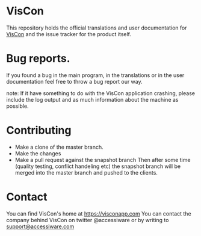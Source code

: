# VisCon

This repository holds the official translations and user documentation for [VisCon](https://visconapp.com) and the issue tracker for the product itself.

# Bug reports.

If you found a bug in the main program, in the translations or in the user documentation feel free to throw a bug report our way.

note: If it have something to do with the VisCon application crashing, please include the log output and as much information about the machine as possible.

# Contributing

- Make a clone of the master branch.
- Make the changes
- Make a pull request against the snapshot branch
Then after some time (quality testing, conflict handeling etc) the snapshot branch will be merged into the master branch and pushed to the clients.

# Contact
You can find VisCon's home at <https://visconapp.com>
You can contact the company behind VisCon on twitter @accessiware or by writing to [support@accessiware.com](mailto:support@accessiware.com)
